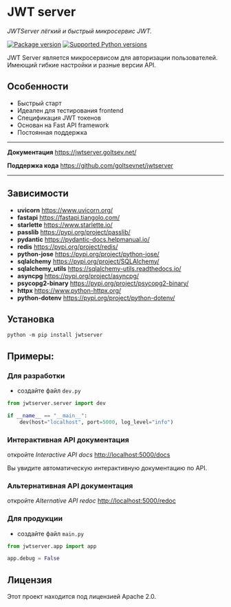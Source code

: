 # JWT server

_JWTServer лёгкий и быстрый микросервис JWT._

[![Package version](https://img.shields.io/pypi/v/jwtserver?color=%2334D058&label=pypi%20package)](https://pypi.org/project/jwtserver)
[![Supported Python versions](https://img.shields.io/pypi/pyversions/jwtserver.svg?color=%2334D058)](https://pypi.org/project/jwtserver)

JWT Server является микросервисом для авторизации пользователей. Имеющий гибкие настройки и разные версии API.

## Особенности

* Быстрый старт
* Идеален для тестирования frontend
* Спецификация JWT токенов
* Основан на Fast API framework
* Постоянная поддержка

---

**Документация** <a href="https://jwtserver.goltsev.net/" target="_blank">https://jwtserver.goltsev.net/</a>

**Поддержка кода** <a href="https://github.com/goltsevnet/jwtserver" target="_blank">https://github.com/goltsevnet/jwtserver</a>

---

## Зависимости

* **uvicorn** <a href="https://www.uvicorn.org/" target="_blank" class="external-link">https://www.uvicorn.org/</a>
* **fastapi** <a href="https://fastapi.tiangolo.com/" target="_blank" class="external-link">https://fastapi.tiangolo.com/</a>
* **starlette** <a href="https://www.starlette.io/" target="_blank" class="external-link">https://www.starlette.io/</a>
* **passlib** <a href="https://pypi.org/project/passlib/" target="_blank" class="external-link">https://pypi.org/project/passlib/</a>
* **pydantic** <a href="https://pydantic-docs.helpmanual.io/" target="_blank" class="external-link">https://pydantic-docs.helpmanual.io/</a>
* **redis** <a href="https://pypi.org/project/redis/" target="_blank" class="external-link">https://pypi.org/project/redis/</a>
* **python-jose** <a href="https://pypi.org/project/python-jose/" target="_blank" class="external-link">https://pypi.org/project/python-jose/</a>
* **sqlalchemy** <a href="https://pypi.org/project/SQLAlchemy/" target="_blank" class="external-link">https://pypi.org/project/SQLAlchemy/</a>
* **sqlalchemy_utils** <a href="https://sqlalchemy-utils.readthedocs.io/" target="_blank" class="external-link">https://sqlalchemy-utils.readthedocs.io/</a>
* **asyncpg** <a href="https://pypi.org/project/asyncpg/" target="_blank" class="external-link">https://pypi.org/project/asyncpg/</a>
* **psycopg2-binary** <a href="https://pypi.org/project/psycopg2-binary/" target="_blank" class="external-link">https://pypi.org/project/psycopg2-binary/</a>
* **httpx** <a href="https://www.python-httpx.org/" target="_blank" class="external-link">https://www.python-httpx.org/</a>
* **python-dotenv** <a href="https://pypi.org/project/python-dotenv/" target="_blank" class="external-link">https://pypi.org/project/python-dotenv/</a>

## Установка

```shell
python -m pip install jwtserver 
```

## Примеры:

### Для разработки

* создайте файл `dev.py`

```python
from jwtserver.server import dev

if __name__ == "__main__":
    dev(host="localhost", port=5000, log_level="info")
```

### Интерактивная API документация

откройте _Interactive API docs_ <a href="http://localhost:5000/docs" target="_blank" class="external-link">http://localhost:5000/docs</a>

Вы увидите автоматическую интерактивную документацию по API.

### Альтернативная API документация

откройте _Alternative  API redoc_ <a href="http://localhost:5000/redoc" target="_blank" class="external-link">http://localhost:5000/redoc</a>

### Для продукции

* создайте файл `main.py`

```python
from jwtserver.app import app

app.debug = False
```

## Лицензия
Этот проект находится под лицензией Apache 2.0.
